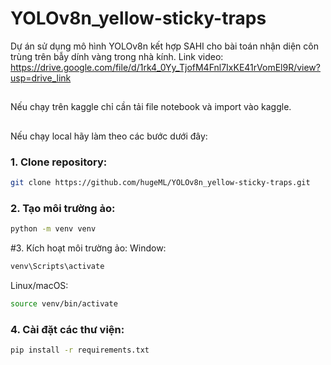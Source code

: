 # YOLOv8n_yellow-sticky-traps
Dự án sử dụng mô hình YOLOv8n kết hợp SAHI cho bài toán nhận diện côn trùng trên bẫy dính vàng trong nhà kính.
Link video: https://drive.google.com/file/d/1rk4_0Yy_TjofM4Fnl7IxKE41rVomEl9R/view?usp=drive_link

##
Nếu chạy trên kaggle chỉ cần tải file notebook và import vào kaggle.

## 
Nếu chạy local hãy làm theo các bước dưới đây:

### 1. Clone repository:
```bash
git clone https://github.com/hugeML/YOLOv8n_yellow-sticky-traps.git
```

### 2. Tạo môi trường ảo:
```bash
python -m venv venv
```

#3. Kích hoạt môi trường ảo:
Window:
```bash
venv\Scripts\activate
```

Linux/macOS:
```bash
source venv/bin/activate
```

### 4. Cài đặt các thư viện:
```bash
pip install -r requirements.txt
```



